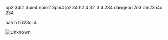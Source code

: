op2 34i2 3pio4 npio2 3pni4 ip234 
h2 4
32 3
4 234  dangeoi i2o3 oin23 i4o 234

hah
h
h
 i23oi 4

![Unknown](https://github.com/eduffield9/espmnwoe8234/assets/152788646/b276f9ab-c5b9-434f-a69c-cfadca69e96b)
